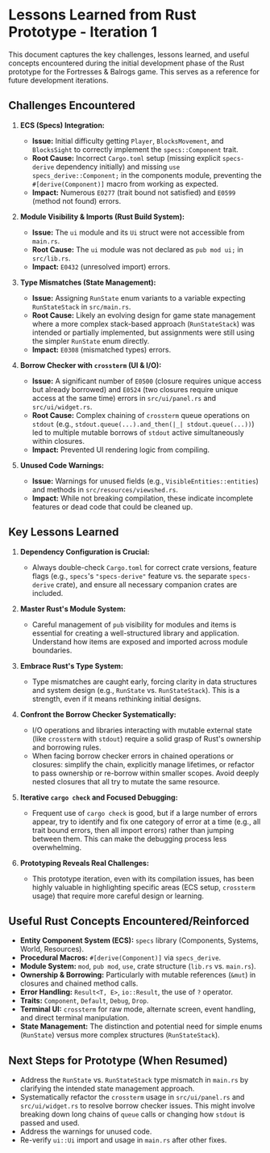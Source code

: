# Lessons Learned from Rust Prototype - Iteration 1

This document captures the key challenges, lessons learned, and useful concepts encountered during the initial development phase of the Rust prototype for the Fortresses & Balrogs game. This serves as a reference for future development iterations.

## Challenges Encountered

1.  **ECS (Specs) Integration:**
    *   **Issue:** Initial difficulty getting `Player`, `BlocksMovement`, and `BlocksSight` to correctly implement the `specs::Component` trait.
    *   **Root Cause:** Incorrect `Cargo.toml` setup (missing explicit `specs-derive` dependency initially) and missing `use specs_derive::Component;` in the components module, preventing the `#[derive(Component)]` macro from working as expected.
    *   **Impact:** Numerous `E0277` (trait bound not satisfied) and `E0599` (method not found) errors.

2.  **Module Visibility & Imports (Rust Build System):**
    *   **Issue:** The `ui` module and its `Ui` struct were not accessible from `main.rs`.
    *   **Root Cause:** The `ui` module was not declared as `pub mod ui;` in `src/lib.rs`.
    *   **Impact:** `E0432` (unresolved import) errors.

3.  **Type Mismatches (State Management):**
    *   **Issue:** Assigning `RunState` enum variants to a variable expecting `RunStateStack` in `src/main.rs`.
    *   **Root Cause:** Likely an evolving design for game state management where a more complex stack-based approach (`RunStateStack`) was intended or partially implemented, but assignments were still using the simpler `RunState` enum directly.
    *   **Impact:** `E0308` (mismatched types) errors.

4.  **Borrow Checker with `crossterm` (UI & I/O):**
    *   **Issue:** A significant number of `E0500` (closure requires unique access but already borrowed) and `E0524` (two closures require unique access at the same time) errors in `src/ui/panel.rs` and `src/ui/widget.rs`.
    *   **Root Cause:** Complex chaining of `crossterm` queue operations on `stdout` (e.g., `stdout.queue(...).and_then(|_| stdout.queue(...))`) led to multiple mutable borrows of `stdout` active simultaneously within closures.
    *   **Impact:** Prevented UI rendering logic from compiling.

5.  **Unused Code Warnings:**
    *   **Issue:** Warnings for unused fields (e.g., `VisibleEntities::entities`) and methods in `src/resources/viewshed.rs`.
    *   **Impact:** While not breaking compilation, these indicate incomplete features or dead code that could be cleaned up.

## Key Lessons Learned

1.  **Dependency Configuration is Crucial:**
    *   Always double-check `Cargo.toml` for correct crate versions, feature flags (e.g., `specs`'s `"specs-derive"` feature vs. the separate `specs-derive` crate), and ensure all necessary companion crates are included.

2.  **Master Rust's Module System:**
    *   Careful management of `pub` visibility for modules and items is essential for creating a well-structured library and application. Understand how items are exposed and imported across module boundaries.

3.  **Embrace Rust's Type System:**
    *   Type mismatches are caught early, forcing clarity in data structures and system design (e.g., `RunState` vs. `RunStateStack`). This is a strength, even if it means rethinking initial designs.

4.  **Confront the Borrow Checker Systematically:**
    *   I/O operations and libraries interacting with mutable external state (like `crossterm` with `stdout`) require a solid grasp of Rust's ownership and borrowing rules.
    *   When facing borrow checker errors in chained operations or closures: simplify the chain, explicitly manage lifetimes, or refactor to pass ownership or re-borrow within smaller scopes. Avoid deeply nested closures that all try to mutate the same resource.

5.  **Iterative `cargo check` and Focused Debugging:**
    *   Frequent use of `cargo check` is good, but if a large number of errors appear, try to identify and fix one category of error at a time (e.g., all trait bound errors, then all import errors) rather than jumping between them. This can make the debugging process less overwhelming.

6.  **Prototyping Reveals Real Challenges:**
    *   This prototype iteration, even with its compilation issues, has been highly valuable in highlighting specific areas (ECS setup, `crossterm` usage) that require more careful design or learning.

## Useful Rust Concepts Encountered/Reinforced

*   **Entity Component System (ECS):** `specs` library (Components, Systems, World, Resources).
*   **Procedural Macros:** `#[derive(Component)]` via `specs_derive`.
*   **Module System:** `mod`, `pub mod`, `use`, crate structure (`lib.rs` vs. `main.rs`).
*   **Ownership & Borrowing:** Particularly with mutable references (`&mut`) in closures and chained method calls.
*   **Error Handling:** `Result<T, E>`, `io::Result`, the use of `?` operator.
*   **Traits:** `Component`, `Default`, `Debug`, `Drop`.
*   **Terminal UI:** `crossterm` for raw mode, alternate screen, event handling, and direct terminal manipulation.
*   **State Management:** The distinction and potential need for simple enums (`RunState`) versus more complex structures (`RunStateStack`).

## Next Steps for Prototype (When Resumed)

*   Address the `RunState` vs. `RunStateStack` type mismatch in `main.rs` by clarifying the intended state management approach.
*   Systematically refactor the `crossterm` usage in `src/ui/panel.rs` and `src/ui/widget.rs` to resolve borrow checker issues. This might involve breaking down long chains of `queue` calls or changing how `stdout` is passed and used.
*   Address the warnings for unused code.
*   Re-verify `ui::Ui` import and usage in `main.rs` after other fixes.
